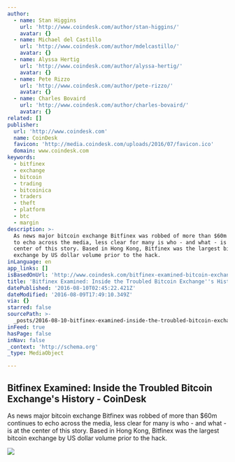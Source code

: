 ```yaml
---
author:
  - name: Stan Higgins
    url: 'http://www.coindesk.com/author/stan-higgins/'
    avatar: {}
  - name: Michael del Castillo
    url: 'http://www.coindesk.com/author/mdelcastillo/'
    avatar: {}
  - name: Alyssa Hertig
    url: 'http://www.coindesk.com/author/alyssa-hertig/'
    avatar: {}
  - name: Pete Rizzo
    url: 'http://www.coindesk.com/author/pete-rizzo/'
    avatar: {}
  - name: Charles Bovaird
    url: 'http://www.coindesk.com/author/charles-bovaird/'
    avatar: {}
related: []
publisher:
  url: 'http://www.coindesk.com'
  name: CoinDesk
  favicon: 'http://media.coindesk.com/uploads/2016/07/favicon.ico'
  domain: www.coindesk.com
keywords:
  - bitfinex
  - exchange
  - bitcoin
  - trading
  - bitcoinica
  - traders
  - theft
  - platform
  - btc
  - margin
description: >-
  As news major bitcoin exchange Bitfinex was robbed of more than $60m continues
  to echo across the media, less clear for many is who - and what - is at the
  center of this story. Based in Hong Kong, Bitfinex was the largest bitcoin
  exchange by US dollar volume prior to the hack.
inLanguage: en
app_links: []
isBasedOnUrl: 'http://www.coindesk.com/bitfinex-examined-bitcoin-exchange/'
title: 'Bitfinex Examined: Inside the Troubled Bitcoin Exchange''s History - CoinDesk'
datePublished: '2016-08-10T02:45:22.421Z'
dateModified: '2016-08-09T17:49:10.349Z'
via: {}
starred: false
sourcePath: >-
  _posts/2016-08-10-bitfinex-examined-inside-the-troubled-bitcoin-exchanges-hi.md
inFeed: true
hasPage: false
inNav: false
_context: 'http://schema.org'
_type: MediaObject

---
```

<article style=""><h1>Bitfinex Examined: Inside the Troubled Bitcoin Exchange's History - CoinDesk</h1><p>As news major bitcoin exchange Bitfinex was robbed of more than $60m continues to echo across the media, less clear for many is who - and what - is at the center of this story. Based in Hong Kong, Bitfinex was the largest bitcoin exchange by US dollar volume prior to the hack.</p><img src="https://media.coindesk.com/uploads/2016/08/Screen-Shot-2016-08-09-at-1.06.12-PM-e1470762430875.png" /></article>